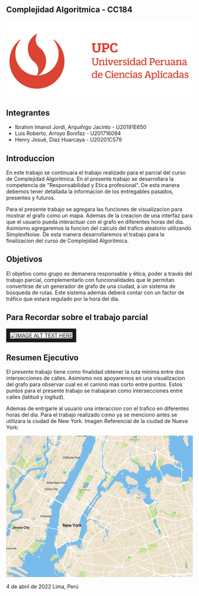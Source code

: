## Complejidad Algoritmica - CC184
![](https://github.com/IbrahimImanol/TF-201716094-20191E650-20201C579/blob/henry/Imagenes/UPC.png)
## Integrantes
- Ibrahim Imanol Jordi, Arquiñigo Jacinto -  U20191E650
- Luis Roberto, Arroyo Bonifaz           -     U201716094
- Henry Josué, Diaz Huarcaya              -  U20201C579 

## Introduccion
En este trabajo se continuara el trabajo realizado para el parcial del curso de Complejidad Algoritmica. En el presente trabajo se desarrollara la competencia de "Responsabilidad y Etica profesional". De esta manera debemos tener detallada la informacion de los entregables pasados, presentes y futuros.

Para el presente trabajo se agregara las funciones de visualizacion para mostrar el grafo como un mapa. Ademas de la creacion de una interfaz para que el usuario pueda interactuar con el grafo en diferentes horas del dia. Asimismo agregaremos la funcion del calculo del trafico aleatorio utilizando SimplexNoise. De esta manera desarrollaremos el trabajo para la finalizacion del curso de Complejidad Algoritmica.
## Objetivos
El objetivo como grupo es demanera responsable y ética, poder a través del trabajo parcial, complementarlo con funcionalidades que le permitan convertirse de un generador de grafo de una ciudad, a un sistema de búsqueda de rutas. Este sistema además deberá contar con un factor de tráfico que estará regulado por la hora del día.


## Para Recordar sobre el trabajo parcial

<a href="http://www.youtube.com/watch?feature=player_embedded&v=kyKOBNskkek
" target="_blank"><img src="http://img.youtube.com/vi/kyKOBNskkek/0.jpg" 
alt="IMAGE ALT TEXT HERE" width="240" height="180" border="10" /></a>

## Resumen Ejecutivo
El presente trabajo tiene como finalidad obtener la ruta minima entre dos intersecciones de calles. Asimismo nos apoyaremos en una visualizacion del grafo para observar cual es el camino mas corto entre puntos. Estos puntos para el presente trabajo se trabajaran como intersecciones entre calles (latitud y logitud).

Ademas de entrgarle al usuario una interaccion con el trafico en diferentes horas del dia. Para el trabajo realizado como ya se menciono antes se utilizara la ciudad de New York. 
Imagen Referencial de la ciudad de Nueva York: 

![](https://github.com/IbrahimImanol/TF-201716094-20191E650-20201C579/blob/henry/Imagenes/NEW%20YORK.png)




4 de abril de 2022
Lima, Perú
